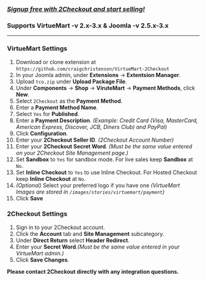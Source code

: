 ### _[Signup free with 2Checkout and start selling!](https://www.2checkout.com/referral?r=git2co)_

### Supports VirtueMart -v 2.x-3.x & Joomla -v 2.5.x-3.x
----------------------------------------

### VirtueMart Settings

1. Download or clone extension at `https://github.com/craigchristenson/VirtueMart-2Checkout`
2. In your Joomla admin, under **Extensions** -> **Extentsion Manager**.
3. Upload `tco.zip` under **Upload Package File**.
4. Under **Components** -> **Shop** -> **ViruteMart** -> **Payment Methods**, click **New**.
5. Select `2Checkout` as the **Payment Method**.
6. Enter a **Payment Method Name**.
7. Select `Yes` for **Published**.
8. Enter a **Payment Description**. _(Example: Credit Card (Visa, MasterCard, American Express, Discover, JCB, Diners Club) and PayPal)_
9. Click **Configuration**.
10. Enter your **2Checkout Seller ID**. _(2Checkout Account Number)_
11. Enter your **2Checkout Secret Word**. _(Must be the same value entered on your 2Checkout Site Management page.)_
12. Set **Sandbox** to `Yes` for sandbox mode. For live sales keep **Sandbox** at `No`.
13. Set **Inline Checkout** to `Yes` to use Inline Checkout. For Hosted Checkout keep **Inline Checkout** at `No`.
14. _(Optional)_ Select your preferred logo if you have one _(VirtueMart Images are stored in `/images/stories/virtuemart/payment`)_
15. Click **Save**

### 2Checkout Settings

1. Sign in to your 2Checkout account.
2. Click the **Account** tab and **Site Management** subcategory.
3. Under **Direct Return** select **Header Redirect**.
4. Enter your **Secret Word**._(Must be the same value entered in your VirtueMart admin.)_
5. Click **Save Changes**.

**Please contact 2Checkout directly with any integration questions.**
